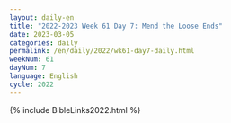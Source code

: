 ```yaml
---
layout: daily-en
title: "2022-2023 Week 61 Day 7: Mend the Loose Ends"
date: 2023-03-05
categories: daily
permalink: /en/daily/2022/wk61-day7-daily.html
weekNum: 61
dayNum: 7
language: English
cycle: 2022
---
```

{% include BibleLinks2022.html %} 
